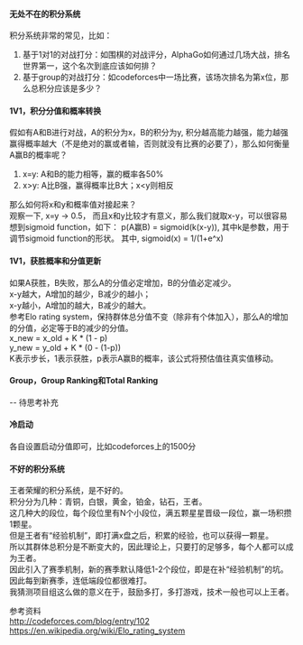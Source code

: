 #### 无处不在的积分系统
积分系统非常的常见，比如：
1. 基于1对1的对战打分：如围棋的对战评分，AlphaGo如何通过几场大战，排名世界第一，这个名次到底应该如何排？
2. 基于group的对战打分：如codeforces中一场比赛，该场次排名为第x位，那么总积分应该是多少？

#### 1V1，积分分值和概率转换
假如有A和B进行对战，A的积分为x，B的积分为y, 积分越高能力越强，能力越强赢得概率越大（不是绝对的赢或者输，否则就没有比赛的必要了），那么如何衡量A赢B的概率呢？
1. x=y: A和B的能力相等，赢的概率各50%
2. x>y: A比B强，赢得概率比B大；x<y则相反

那么如何将x和y和概率值对接起来？<br>
观察一下, x=y -> 0.5， 而且x和y比较才有意义，那么我们就取x-y，可以很容易想到sigmoid function，如下：
p(A赢B) = sigmoid(k(x-y)), 其中k是参数，用于调节sigmoid function的形状。
其中, sigmoid(x) = 1/(1+e^x)

#### 1V1，获胜概率和分值更新
如果A获胜，B失败，那么A的分值必定增加，B的分值必定减少。<br>
x-y越大，A增加的越少，B减少的越小；<br>
x-y越小，A增加的越大，B减少的越大。<br>
参考Elo rating system，保持群体总分值不变（除非有个体加入），那么A的增加的分值，必定等于B的减少的分值。<br>
x_new = x_old + K * (1 - p)<br>
y_new = y_old + K * (0 - (1-p))<br>
K表示步长，1表示获胜，p表示A赢B的概率，该公式将预估值往真实值移动。

#### Group，Group Ranking和Total Ranking
-- 待思考补充

#### 冷启动
各自设置启动分值即可，比如codeforces上的1500分

#### 不好的积分系统
王者荣耀的积分系统，是不好的。<br>
积分分为几种：青铜，白银，黄金，铂金，钻石，王者。<br>
这几种大的段位，每个段位里有N个小段位，满五颗星星晋级一段位，赢一场积攒1颗星。<br>
但是王者有“经验机制”，即打满x盘之后，积累的经验，也可以获得一颗星。<br>
所以其群体总积分是不断变大的，因此理论上，只要打的足够多，每个人都可以成为王者。<br>
因此引入了赛季机制，新的赛季默认降低1-2个段位，即是在补“经验机制”的坑。<br>
因此每到新赛季，连低端段位都很难打。<br>
我猜测项目组这么做的意义在于，鼓励多打，多打游戏，技术一般也可以上王者。

参考资料<br>
http://codeforces.com/blog/entry/102<br>
https://en.wikipedia.org/wiki/Elo_rating_system
